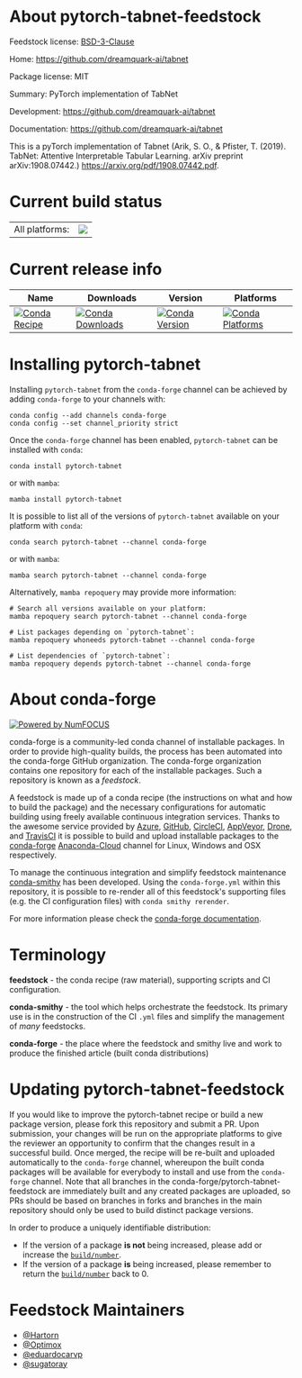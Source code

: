 About pytorch-tabnet-feedstock
==============================

Feedstock license: [BSD-3-Clause](https://github.com/conda-forge/pytorch-tabnet-feedstock/blob/main/LICENSE.txt)

Home: https://github.com/dreamquark-ai/tabnet

Package license: MIT

Summary: PyTorch implementation of TabNet

Development: https://github.com/dreamquark-ai/tabnet

Documentation: https://github.com/dreamquark-ai/tabnet

This is a pyTorch implementation of Tabnet (Arik, S. O., & Pfister, T. (2019).
TabNet: Attentive Interpretable Tabular Learning. arXiv preprint arXiv:1908.07442.)
https://arxiv.org/pdf/1908.07442.pdf.


Current build status
====================


<table><tr><td>All platforms:</td>
    <td>
      <a href="https://dev.azure.com/conda-forge/feedstock-builds/_build/latest?definitionId=14825&branchName=main">
        <img src="https://dev.azure.com/conda-forge/feedstock-builds/_apis/build/status/pytorch-tabnet-feedstock?branchName=main">
      </a>
    </td>
  </tr>
</table>

Current release info
====================

| Name | Downloads | Version | Platforms |
| --- | --- | --- | --- |
| [![Conda Recipe](https://img.shields.io/badge/recipe-pytorch--tabnet-green.svg)](https://anaconda.org/conda-forge/pytorch-tabnet) | [![Conda Downloads](https://img.shields.io/conda/dn/conda-forge/pytorch-tabnet.svg)](https://anaconda.org/conda-forge/pytorch-tabnet) | [![Conda Version](https://img.shields.io/conda/vn/conda-forge/pytorch-tabnet.svg)](https://anaconda.org/conda-forge/pytorch-tabnet) | [![Conda Platforms](https://img.shields.io/conda/pn/conda-forge/pytorch-tabnet.svg)](https://anaconda.org/conda-forge/pytorch-tabnet) |

Installing pytorch-tabnet
=========================

Installing `pytorch-tabnet` from the `conda-forge` channel can be achieved by adding `conda-forge` to your channels with:

```
conda config --add channels conda-forge
conda config --set channel_priority strict
```

Once the `conda-forge` channel has been enabled, `pytorch-tabnet` can be installed with `conda`:

```
conda install pytorch-tabnet
```

or with `mamba`:

```
mamba install pytorch-tabnet
```

It is possible to list all of the versions of `pytorch-tabnet` available on your platform with `conda`:

```
conda search pytorch-tabnet --channel conda-forge
```

or with `mamba`:

```
mamba search pytorch-tabnet --channel conda-forge
```

Alternatively, `mamba repoquery` may provide more information:

```
# Search all versions available on your platform:
mamba repoquery search pytorch-tabnet --channel conda-forge

# List packages depending on `pytorch-tabnet`:
mamba repoquery whoneeds pytorch-tabnet --channel conda-forge

# List dependencies of `pytorch-tabnet`:
mamba repoquery depends pytorch-tabnet --channel conda-forge
```


About conda-forge
=================

[![Powered by
NumFOCUS](https://img.shields.io/badge/powered%20by-NumFOCUS-orange.svg?style=flat&colorA=E1523D&colorB=007D8A)](https://numfocus.org)

conda-forge is a community-led conda channel of installable packages.
In order to provide high-quality builds, the process has been automated into the
conda-forge GitHub organization. The conda-forge organization contains one repository
for each of the installable packages. Such a repository is known as a *feedstock*.

A feedstock is made up of a conda recipe (the instructions on what and how to build
the package) and the necessary configurations for automatic building using freely
available continuous integration services. Thanks to the awesome service provided by
[Azure](https://azure.microsoft.com/en-us/services/devops/), [GitHub](https://github.com/),
[CircleCI](https://circleci.com/), [AppVeyor](https://www.appveyor.com/),
[Drone](https://cloud.drone.io/welcome), and [TravisCI](https://travis-ci.com/)
it is possible to build and upload installable packages to the
[conda-forge](https://anaconda.org/conda-forge) [Anaconda-Cloud](https://anaconda.org/)
channel for Linux, Windows and OSX respectively.

To manage the continuous integration and simplify feedstock maintenance
[conda-smithy](https://github.com/conda-forge/conda-smithy) has been developed.
Using the ``conda-forge.yml`` within this repository, it is possible to re-render all of
this feedstock's supporting files (e.g. the CI configuration files) with ``conda smithy rerender``.

For more information please check the [conda-forge documentation](https://conda-forge.org/docs/).

Terminology
===========

**feedstock** - the conda recipe (raw material), supporting scripts and CI configuration.

**conda-smithy** - the tool which helps orchestrate the feedstock.
                   Its primary use is in the construction of the CI ``.yml`` files
                   and simplify the management of *many* feedstocks.

**conda-forge** - the place where the feedstock and smithy live and work to
                  produce the finished article (built conda distributions)


Updating pytorch-tabnet-feedstock
=================================

If you would like to improve the pytorch-tabnet recipe or build a new
package version, please fork this repository and submit a PR. Upon submission,
your changes will be run on the appropriate platforms to give the reviewer an
opportunity to confirm that the changes result in a successful build. Once
merged, the recipe will be re-built and uploaded automatically to the
`conda-forge` channel, whereupon the built conda packages will be available for
everybody to install and use from the `conda-forge` channel.
Note that all branches in the conda-forge/pytorch-tabnet-feedstock are
immediately built and any created packages are uploaded, so PRs should be based
on branches in forks and branches in the main repository should only be used to
build distinct package versions.

In order to produce a uniquely identifiable distribution:
 * If the version of a package **is not** being increased, please add or increase
   the [``build/number``](https://docs.conda.io/projects/conda-build/en/latest/resources/define-metadata.html#build-number-and-string).
 * If the version of a package **is** being increased, please remember to return
   the [``build/number``](https://docs.conda.io/projects/conda-build/en/latest/resources/define-metadata.html#build-number-and-string)
   back to 0.

Feedstock Maintainers
=====================

* [@Hartorn](https://github.com/Hartorn/)
* [@Optimox](https://github.com/Optimox/)
* [@eduardocarvp](https://github.com/eduardocarvp/)
* [@sugatoray](https://github.com/sugatoray/)

